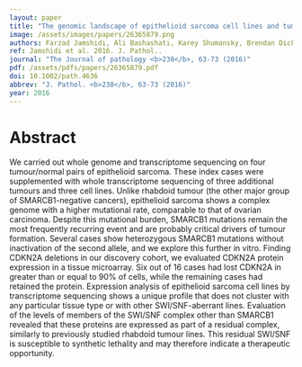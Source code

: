 ```yaml
---
layout: paper
title: "The genomic landscape of epithelioid sarcoma cell lines and tumours."
image: /assets/images/papers/26365879.png
authors: Farzad Jamshidi, Ali Bashashati, Karey Shumansky, Brendan Dickson, Nalan Gokgoz, Jay S Wunder, Irene L Andrulis, Alexander J Lazar, Sohrab P Shah, David G Huntsman, Torsten O Nielsen
ref: Jamshidi et al. 2016. J. Pathol..
journal: "The Journal of pathology <b>238</b>, 63-73 (2016)"
pdf: /assets/pdfs/papers/26365879.pdf
doi: 10.1002/path.4636
abbrev: "J. Pathol. <b>238</b>, 63-73 (2016)"
year: 2016
---
```


<div data-badge-popover="right" data-badge-type="medium-donut" data-doi="10.1002/path.4636" data-hide-no-mentions="true" class="altmetric-embed"></div>

# Abstract

We carried out whole genome and transcriptome sequencing on four tumour/normal pairs of epithelioid sarcoma. These index cases were supplemented with whole transcriptome sequencing of three additional tumours and three cell lines. Unlike rhabdoid tumour (the other major group of SMARCB1-negative cancers), epithelioid sarcoma shows a complex genome with a higher mutational rate, comparable to that of ovarian carcinoma. Despite this mutational burden, SMARCB1 mutations remain the most frequently recurring event and are probably critical drivers of tumour formation. Several cases show heterozygous SMARCB1 mutations without inactivation of the second allele, and we explore this further in vitro. Finding CDKN2A deletions in our discovery cohort, we evaluated CDKN2A protein expression in a tissue microarray. Six out of 16 cases had lost CDKN2A in greater than or equal to 90% of cells, while the remaining cases had retained the protein. Expression analysis of epithelioid sarcoma cell lines by transcriptome sequencing shows a unique profile that does not cluster with any particular tissue type or with other SWI/SNF-aberrant lines. Evaluation of the levels of members of the SWI/SNF complex other than SMARCB1 revealed that these proteins are expressed as part of a residual complex, similarly to previously studied rhabdoid tumour lines. This residual SWI/SNF is susceptible to synthetic lethality and may therefore indicate a therapeutic opportunity.

